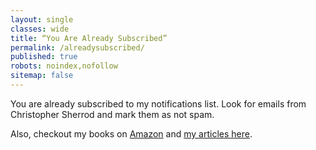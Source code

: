```yaml
---
layout: single
classes: wide
title: “You Are Already Subscribed”
permalink: /alreadysubscribed/
published: true
robots: noindex,nofollow
sitemap: false
---
```

You are already subscribed to my notifications list. Look for emails from Christopher Sherrod and mark them as not spam.

Also, checkout my books on [Amazon](https://www.amazon.com/Christopher-Sherrod/e/B008NW0ADO?ref=sr_ntt_srch_lnk_3&qid=1650396627&sr=8-3) and [my articles here](https://christophersherrod.com/blog/).
